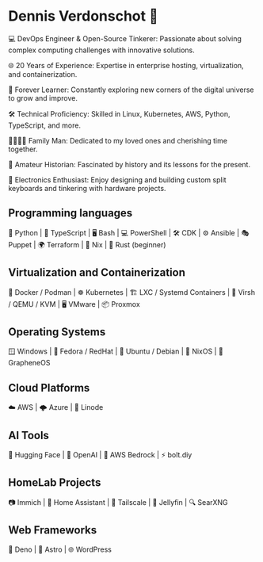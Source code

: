 # Dennis Verdonschot 👋

💻 DevOps Engineer & Open-Source Tinkerer: Passionate about solving complex computing challenges with innovative solutions.

🌐 20 Years of Experience: Expertise in enterprise hosting, virtualization, and containerization.

🚀 Forever Learner: Constantly exploring new corners of the digital universe to grow and improve.

🛠️ Technical Proficiency: Skilled in Linux, Kubernetes, AWS, Python, TypeScript, and more.

👨‍👩‍👧‍👦 Family Man: Dedicated to my loved ones and cherishing time together.

📜 Amateur Historian: Fascinated by history and its lessons for the present.

🔧 Electronics Enthusiast: Enjoy designing and building custom split keyboards and tinkering with hardware projects.

## Programming languages

🐍 Python | 📜 TypeScript | 🖥️ Bash | 💻 PowerShell | 🛠️ CDK | ⚙️ Ansible | 🎭 Puppet | 🌍 Terraform | 🧩 Nix | 🦀 Rust (beginner)

## Virtualization and Containerization

🐳 Docker / Podman | ☸️ Kubernetes | 🏗️ LXC / Systemd Containers | 🔧 Virsh / QEMU / KVM | 🖥️ VMware | 📦 Proxmox

## Operating Systems

🪟 Windows | 🐧 Fedora / RedHat | 🧡 Ubuntu / Debian | 🧩 NixOS | 📱 GrapheneOS

## Cloud Platforms

☁️ AWS | 🌩️ Azure | 🚀 Linode

## AI Tools

🤗 Hugging Face | 🤖 OpenAI | 🌌 AWS Bedrock | ⚡ bolt.diy

## HomeLab Projects

📷 Immich | 🏡 Home Assistant | 🔗 Tailscale | 🎥 Jellyfin | 🔍 SearXNG

## Web Frameworks

🦕 Deno | 🌌 Astro | 🌐 WordPress

